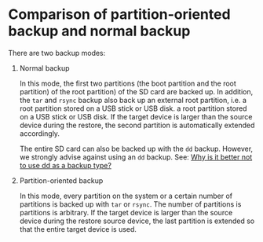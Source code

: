 # Comparison of partition-oriented backup and normal backup

There are two backup modes:

1. Normal backup

   In this mode, the first two partitions (the boot partition and the root partition) of the
   root partition) of the SD card are backed up. In addition, the `tar` and `rsync` backup
   also back up an external root partition, i.e. a root partition stored on a USB stick or USB disk.
   a root partition stored on a USB stick or USB disk.
   If the target device is larger than the source device during the restore,
   the second partition is automatically extended accordingly.

   The entire SD card can also be backed up with the `dd` backup.
   However, we strongly advise against using an `dd` backup.
   See: [Why is it better not to use dd as a backup type?](why-shouldn-t-you-use-dd-as-backup-type.md)

2. Partition-oriented backup

   In this mode, every partition on the system or a certain
   number of partitions is backed up with `tar` or `rsync`. The number of partitions is
   partitions is arbitrary. If the target device is larger than the source device during the restore
   source device, the last partition is extended so that the entire target device is used.

[.status]: translated
[.source]: https://www.linux-tips-and-tricks.de/de/raspibackup#Vergleich
[.source]: https://www.linux-tips-and-tricks.de/en/backup


